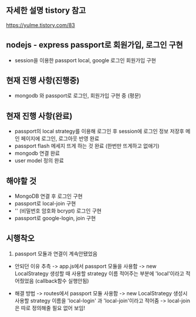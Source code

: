 ## 자세한 설명 tistory 참고
https://yulme.tistory.com/83

## nodejs - express passport로 회원가입, 로그인 구현
- session을 이용한 passport local, google 로그인 회원가입 구현


## 현재 진행 사항(진행중)
- mongodb 와 passport로 로그인, 회원가입 구현 중 (평문)



## 현재 진행 사항(완료)
- passport의 local strategy를 이용해 로그인 후 session에 로그인 정보 저장후 메인 페이지에 로그인, 로그아웃 반영 완료
- passport flash 메세지 뜨게 하는 것 완료 (한번만 뜨게하고 없애기)
- mongodb 연결 완료
- user model 정의 완료


## 해야할 것
- MongoDB 연결 후 로그인 구현
- passport로 local-join 구현
- '' (비밀번호 암호화 bcrypt) 로그인 구현
- passport로 google-login, join 구현

## 시행착오
1. passport 모듈과 연결이 계속안됐었음 
- 안되던 이유 추측 
    -> app.js에서 passport 모듈을 사용함
    -> new LocalStrategy 생성할 때 사용할 strategy 이름 적어주는 부분에 'local'이라고 적어줬었음 (callback함수 실행안됨)

- 해결 방법
    -> routes에서 passport 모듈 사용함
    -> new LocalStrategy 생성시 사용할 strategy 이름을 'local-login' 과 'local-join'이라고 적어줌
    -> local-join은 따로 정의해줄 필요 없어 보임! 